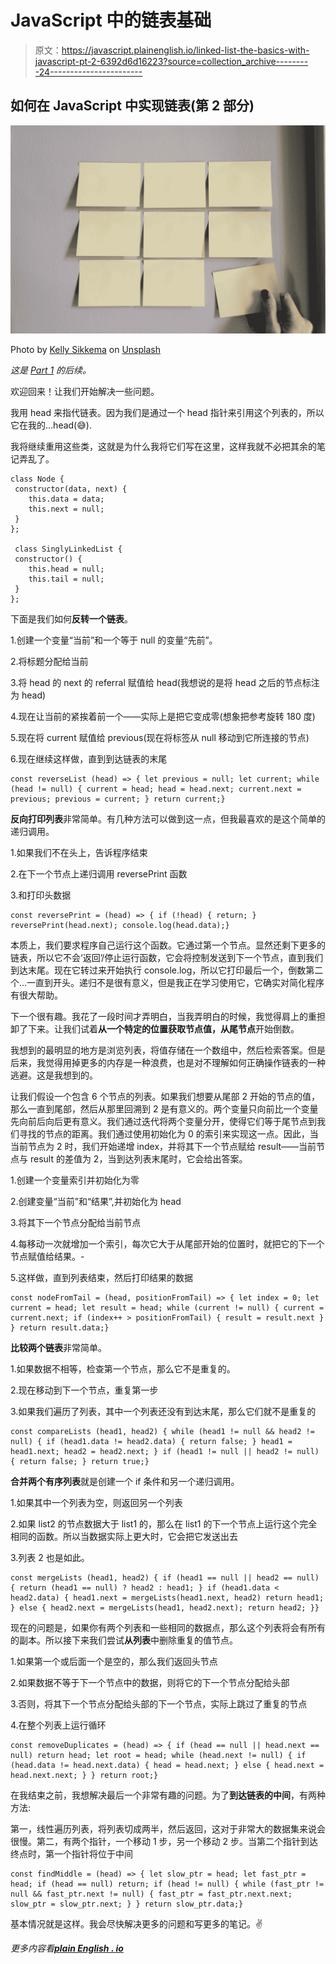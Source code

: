 # JavaScript 中的链表基础

> 原文：<https://javascript.plainenglish.io/linked-list-the-basics-with-javascript-pt-2-6392d6d16223?source=collection_archive---------24----------------------->

## 如何在 JavaScript 中实现链表(第 2 部分)

![](img/555a3292c44f07c93729604608fa5389.png)

Photo by [Kelly Sikkema](https://unsplash.com/@kellysikkema?utm_source=medium&utm_medium=referral) on [Unsplash](https://unsplash.com?utm_source=medium&utm_medium=referral)

*这是* [*Part 1*](https://dhruvmohapatra.medium.com/linked-list-the-basics-with-javascript-pt-1-60404df9ed) *的后续。*

欢迎回来！让我们开始解决一些问题。

我用 head 来指代链表。因为我们是通过一个 head 指针来引用这个列表的，所以它在我的…head(😅).

我将继续重用这些类，这就是为什么我将它们写在这里，这样我就不必把其余的笔记弄乱了。

```
class Node {
 constructor(data, next) {
    this.data = data;
    this.next = null;
 }
};

 class SinglyLinkedList {
 constructor() {
    this.head = null;
    this.tail = null;
 }
};
```

下面是我们如何**反转一个链表**。

1.创建一个变量“当前”和一个等于 null 的变量“先前”。

2.将标题分配给当前

3.将 head 的 next 的 referral 赋值给 head(我想说的是将 head 之后的节点标注为 head)

4.现在让当前的紧挨着前一个——实际上是把它变成零(想象把参考旋转 180 度)

5.现在将 current 赋值给 previous(现在将标签从 null 移动到它所连接的节点)

6.现在继续这样做，直到到达链表的末尾

```
const reverseList (head) => { let previous = null; let current; while (head != null) { current = head; head = head.next; current.next = previous; previous = current; } return current;}
```

**反向打印列表**非常简单。有几种方法可以做到这一点，但我最喜欢的是这个简单的递归调用。

1.如果我们不在头上，告诉程序结束

2.在下一个节点上递归调用 reversePrint 函数

3.和打印头数据

```
const reversePrint = (head) => { if (!head) { return; } reversePrint(head.next); console.log(head.data);}
```

本质上，我们要求程序自己运行这个函数。它通过第一个节点。显然还剩下更多的链表，所以它不会‘返回’/停止运行函数，它会将控制发送到下一个节点，直到我们到达末尾。现在它转过来开始执行 console.log，所以它打印最后一个，倒数第二个…一直到开头。递归不是很有意义，但是我正在学习使用它，它确实对简化程序有很大帮助。

下一个很有趣。我花了一段时间才弄明白，当我弄明白的时候，我觉得肩上的重担卸了下来。让我们试着**从一个特定的位置获取节点值，从尾节点**开始倒数。

我想到的最明显的地方是浏览列表，将值存储在一个数组中，然后检索答案。但是后来，我觉得用掉更多的内存是一种浪费，也是对不理解如何正确操作链表的一种逃避。这是我想到的。

让我们假设一个包含 6 个节点的列表。如果我们想要从尾部 2 开始的节点的值，那么一直到尾部，然后从那里回溯到 2 是有意义的。两个变量只向前比一个变量先向前后向后更有意义。我们通过迭代将两个变量分开，使得它们等于尾节点到我们寻找的节点的距离。我们通过使用初始化为 0 的索引来实现这一点。因此，当当前节点为 2 时，我们开始递增 index，并将其下一个节点赋给 result——当前节点与 result 的差值为 2，当到达列表末尾时，它会给出答案。

1.创建一个变量索引并初始化为零

2.创建变量“当前”和“结果”,并初始化为 head

3.将其下一个节点分配给当前节点

4.每移动一次就增加一个索引，每次它大于从尾部开始的位置时，就把它的下一个节点赋值给结果。-

5.这样做，直到列表结束，然后打印结果的数据

```
const nodeFromTail = (head, positionFromTail) => { let index = 0; let current = head; let result = head; while (current != null) { current = current.next; if (index++ > positionFromTail) { result = result.next } } return result.data;}
```

**比较两个链表**非常简单。

1.如果数据不相等，检查第一个节点，那么它不是重复的。

2.现在移动到下一个节点，重复第一步

3.如果我们遍历了列表，其中一个列表还没有到达末尾，那么它们就不是重复的

```
const compareLists (head1, head2) { while (head1 != null && head2 != null) { if (head1.data != head2.data) { return false; } head1 = head1.next; head2 = head2.next; } if (head1 != null || head2 != null) { return false; } return true;}
```

**合并两个有序列表**就是创建一个 if 条件和另一个递归调用。

1.如果其中一个列表为空，则返回另一个列表

2.如果 list2 的节点数据大于 list1 的，那么在 list1 的下一个节点上运行这个完全相同的函数。所以当数据实际上更大时，它会把它发送出去

3.列表 2 也是如此。

```
const mergeLists (head1, head2) { if (head1 == null || head2 == null) { return (head1 == null) ? head2 : head1; } if (head1.data < head2.data) { head1.next = mergeLists(head1.next, head2) return head1; } else { head2.next = mergeLists(head1, head2.next); return head2; }}
```

现在的问题是，如果你有两个列表和一些相同的数据点，那么这个列表将会有所有的副本。所以接下来我们尝试**从列表**中删除重复的值节点。

1.如果第一个或后面一个是空的，那么我们返回头节点

2.如果数据不等于下一个节点中的数据，则将它的下一个节点分配给头部

3.否则，将其下一个节点分配给头部的下一个节点，实际上跳过了重复的节点

4.在整个列表上运行循环

```
const removeDuplicates = (head) => { if (head == null || head.next == null) return head; let root = head; while (head.next != null) { if (head.data != head.next.data) { head = head.next; } else { head.next = head.next.next; } } return root;}
```

在我结束之前，我想解决最后一个非常有趣的问题。为了**到达链表的中间**，有两种方法:

第一，线性遍历列表，将列表切成两半，然后返回，这对于非常大的数据集来说会很慢。第二，有两个指针，一个移动 1 步，另一个移动 2 步。当第二个指针到达终点时，第一个指针将位于中间

```
const findMiddle = (head) => { let slow_ptr = head; let fast_ptr = head; if (head == null) return; if (head != null) { while (fast_ptr != null && fast_ptr.next != null) { fast_ptr = fast_ptr.next.next; slow_ptr = slow_ptr.next; } } return slow_ptr.data;}
```

基本情况就是这样。我会尽快解决更多的问题和写更多的笔记。✌️

*更多内容看*[***plain English . io***](http://plainenglish.io/)